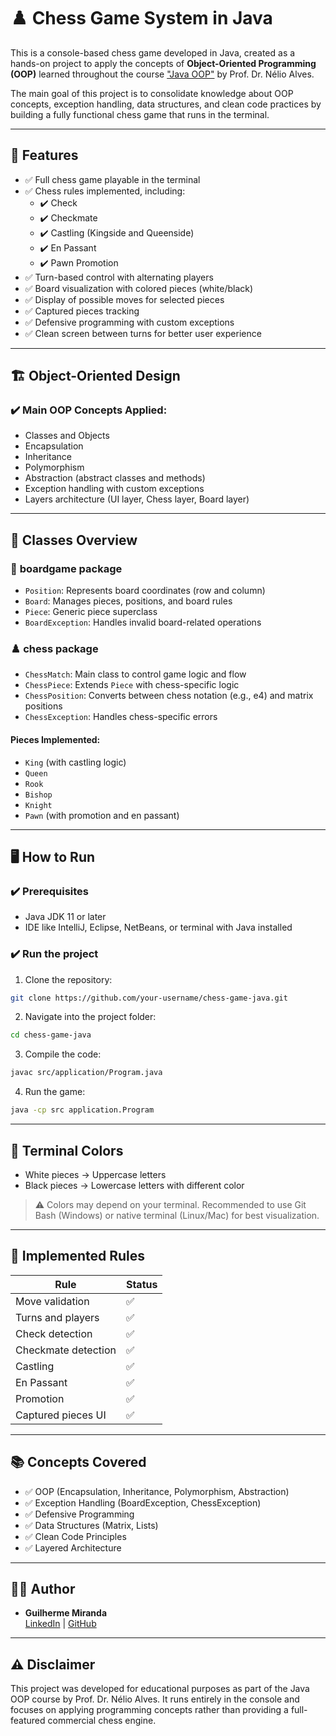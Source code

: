 
# ♟️ Chess Game System in Java

This is a console-based chess game developed in Java, created as a hands-on project to apply the concepts of **Object-Oriented Programming (OOP)** learned throughout the course ["Java OOP"](http://educandoweb.com.br) by Prof. Dr. Nélio Alves.

The main goal of this project is to consolidate knowledge about OOP concepts, exception handling, data structures, and clean code practices by building a fully functional chess game that runs in the terminal.

---

## 🚀 Features

- ✅ Full chess game playable in the terminal  
- ✅ Chess rules implemented, including:
  - ✔️ Check  
  - ✔️ Checkmate  
  - ✔️ Castling (Kingside and Queenside)  
  - ✔️ En Passant  
  - ✔️ Pawn Promotion  
- ✅ Turn-based control with alternating players  
- ✅ Board visualization with colored pieces (white/black)  
- ✅ Display of possible moves for selected pieces  
- ✅ Captured pieces tracking  
- ✅ Defensive programming with custom exceptions  
- ✅ Clean screen between turns for better user experience  

---

## 🏗️ Object-Oriented Design

### ✔️ Main OOP Concepts Applied:
- Classes and Objects  
- Encapsulation  
- Inheritance  
- Polymorphism  
- Abstraction (abstract classes and methods)  
- Exception handling with custom exceptions  
- Layers architecture (UI layer, Chess layer, Board layer)  

---

## 🎯 Classes Overview

### 📄 **boardgame package**
- `Position`: Represents board coordinates (row and column)  
- `Board`: Manages pieces, positions, and board rules  
- `Piece`: Generic piece superclass  
- `BoardException`: Handles invalid board-related operations  

### ♟️ **chess package**
- `ChessMatch`: Main class to control game logic and flow  
- `ChessPiece`: Extends `Piece` with chess-specific logic  
- `ChessPosition`: Converts between chess notation (e.g., e4) and matrix positions  
- `ChessException`: Handles chess-specific errors  

#### Pieces Implemented:
- `King` (with castling logic)  
- `Queen`  
- `Rook`  
- `Bishop`  
- `Knight`  
- `Pawn` (with promotion and en passant)  

---

## 🖥️ How to Run

### ✔️ Prerequisites
- Java JDK 11 or later  
- IDE like IntelliJ, Eclipse, NetBeans, or terminal with Java installed  

### ✔️ Run the project
1. Clone the repository:  
```bash
git clone https://github.com/your-username/chess-game-java.git
```

2. Navigate into the project folder:  
```bash
cd chess-game-java
```

3. Compile the code:  
```bash
javac src/application/Program.java
```

4. Run the game:  
```bash
java -cp src application.Program
```

---

## 🎨 Terminal Colors

- White pieces → Uppercase letters  
- Black pieces → Lowercase letters with different color  

> ⚠️ Colors may depend on your terminal. Recommended to use Git Bash (Windows) or native terminal (Linux/Mac) for best visualization.

---

## 🚧 Implemented Rules

| Rule               | Status |
|--------------------|--------|
| Move validation    | ✅      |
| Turns and players  | ✅      |
| Check detection    | ✅      |
| Checkmate detection| ✅      |
| Castling           | ✅      |
| En Passant         | ✅      |
| Promotion          | ✅      |
| Captured pieces UI | ✅      |

---

## 📚 Concepts Covered

- ✅ OOP (Encapsulation, Inheritance, Polymorphism, Abstraction)  
- ✅ Exception Handling (BoardException, ChessException)  
- ✅ Defensive Programming  
- ✅ Data Structures (Matrix, Lists)  
- ✅ Clean Code Principles  
- ✅ Layered Architecture  

---

## 👨‍💻 Author

- **Guilherme Miranda**  
[LinkedIn](https://www.linkedin.com/in/guilhermeemiranda) | [GitHub](https://github.com/xguimiranda)

---

## ⚠️ Disclaimer

This project was developed for educational purposes as part of the Java OOP course by Prof. Dr. Nélio Alves. It runs entirely in the console and focuses on applying programming concepts rather than providing a full-featured commercial chess engine.
